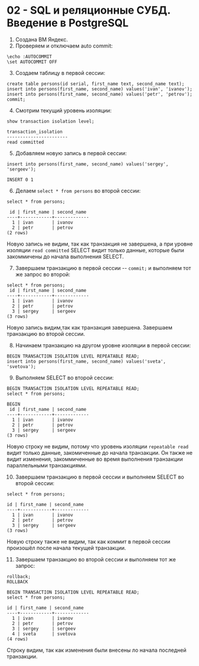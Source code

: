 # 02 - SQL и реляционные СУБД. Введение в PostgreSQL 

1. Создана ВМ Яндекс.
2. Проверяем и отключаем auto commit:
  ```
  \echo :AUTOCOMMIT
  \set AUTOCOMMIT OFF
  ```  
3. Создаем таблицу в первой сессии:

```
create table persons(id serial, first_name text, second_name text);
insert into persons(first_name, second_name) values('ivan', 'ivanov');
insert into persons(first_name, second_name) values('petr', 'petrov');
commit;
````

4. Смотрим текущий уровень изоляции: 
```
show transaction isolation level;

transaction_isolation 
-----------------------
read committed
```
5. Добавляем новую запись в первой сессии:

```
insert into persons(first_name, second_name) values('sergey', 'sergeev');

INSERT 0 1
```
6. Делаем `select * from persons` во второй сессии:

```
select * from persons;

 id | first_name | second_name 
----+------------+-------------
  1 | ivan       | ivanov
  2 | petr       | petrov
(2 rows)

```
Новую запись не видим, так как транзакция не завершена, а при уровне изоляции `read committed` SELECT видит только данные, которые были закоммичены до начала выполнения SELECT.

7. Завершаем транзакцию в первой сессии -- `commit;` и выполняем тот же запрос во второй:

```
select * from persons;
 id | first_name | second_name 
----+------------+-------------
  1 | ivan       | ivanov
  2 | petr       | petrov
  3 | sergey     | sergeev
(3 rows)
```
Новую запись видим,так как транзакция завершена. Завершаем транзакцию во второй сессии.

8. Начинаем транзакцию на другом уровне изоляции в первой сессии:

```
BEGIN TRANSACTION ISOLATION LEVEL REPEATABLE READ;
insert into persons(first_name, second_name) values('sveta', 'svetova');
```
9. Выполняем SELECT во второй сессии:

```
BEGIN TRANSACTION ISOLATION LEVEL REPEATABLE READ;
select * from persons;

BEGIN
 id | first_name | second_name 
----+------------+-------------
  1 | ivan       | ivanov
  2 | petr       | petrov
  3 | sergey     | sergeev
(3 rows)

```
Новую строку не видим, потому что уровень изоляции `repeatable read` видит только данные, закомиченные до начала транзакции. Он также не видит изменения, закоммиченные во время выполнения транзакции параллельными транзакциями.

10. Завершаем транзакцию в первой сессии и выполняем SELECT во второй сессии:

```
select * from persons;

id | first_name | second_name 
----+------------+-------------
  1 | ivan       | ivanov
  2 | petr       | petrov
  3 | sergey     | sergeev
(3 rows)
```
Новую строку также не видим, так как коммит в первой сессии произошёл после начала текущей транзакции.

11. Завершаем транзакцию во второй сессии и выполняем тот же запрос:

```
rollback;
ROLLBACK

BEGIN TRANSACTION ISOLATION LEVEL REPEATABLE READ;
select * from persons;

id | first_name | second_name 
----+------------+-------------
  1 | ivan       | ivanov
  2 | petr       | petrov
  3 | sergey     | sergeev
  4 | sveta      | svetova
(4 rows)

```
Строку видим, так как изменения были внесены ло начала последней транзакции.
